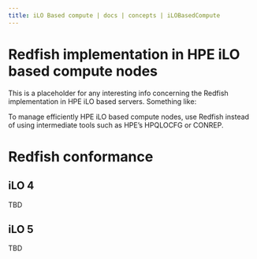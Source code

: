 ```yaml
---
title: iLO Based compute | docs | concepts | iLOBasedCompute
---
```


# Redfish implementation in HPE iLO based compute nodes

This is a placeholder for any interesting info concerning the Redfish implementation in HPE iLO based servers. Something like:

To manage efficiently HPE iLO based compute nodes, use Redfish instead of using intermediate tools such as HPE’s HPQLOCFG or CONREP.

# Redfish conformance

## iLO 4

TBD

## iLO 5

TBD